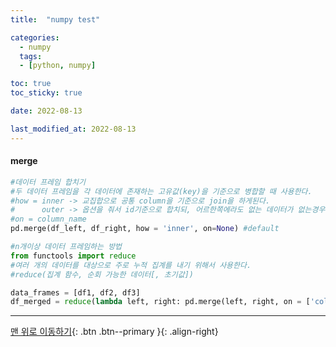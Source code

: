 ```yaml
---
title:  "numpy test" 

categories: 
  - numpy
  tags:
  - [python, numpy]

toc: true
toc_sticky: true

date: 2022-08-13

last_modified_at: 2022-08-13
---
```




#### merge

~~~python
#데이터 프레임 합치기
#두 데이터 프레임을 각 데이터에 존재하는 고유값(key)을 기준으로 병합할 때 사용한다.
#how = inner -> 교집합으로 공통 column을 기준으로 join을 하게된다.
#      outer -> 옵션을 줘서 id기준으로 합치되, 어르한쪽에라도 없는 데이터가 없는경우 NaN값이 지정된다.
#on = column_name
pd.merge(df_left, df_right, how = 'inner', on=None) #default

#n개이상 데이터 프레임하는 방법
from functools import reduce
#여러 개의 데이터를 대상으로 주로 누적 집계를 내기 위해서 사용한다.
#reduce(집계 함수, 순회 가능한 데이터[, 초기값])

data_frames = [df1, df2, df3]
df_merged = reduce(lambda left, right: pd.merge(left, right, on = ['column_key'], how = 'outer'), data_frames)
~~~







---



[맨 위로 이동하기](#){: .btn .btn--primary }{: .align-right}